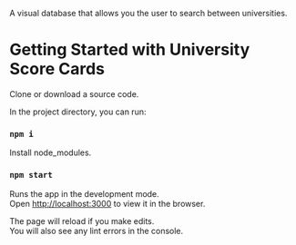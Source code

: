 A visual database that allows you the user to search between universities. 

# Getting Started with University Score Cards

Clone or download a source code.

In the project directory, you can run:

### `npm i`

Install node_modules.

### `npm start`

Runs the app in the development mode.\
Open [http://localhost:3000](http://localhost:3000) to view it in the browser.

The page will reload if you make edits.\
You will also see any lint errors in the console.
